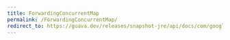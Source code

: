 ```yaml
---
title: ForwardingConcurrentMap
permalink: /ForwardingConcurrentMap/
redirect_to: https://guava.dev/releases/snapshot-jre/api/docs/com/google/common/collect/ForwardingConcurrentMap.html
---
```

